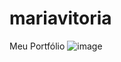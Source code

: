 # mariavitoria
Meu Portfólio 
![image](https://github.com/mariavitoriasilva/mariavitoria/assets/68355102/ba18c9ee-371f-4b07-b007-62e76de1b650)
